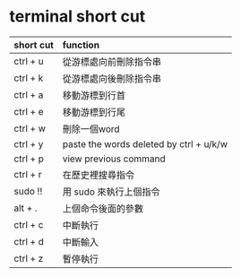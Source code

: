 # terminal short cut
short cut       | function
----------------|:--------
ctrl + u        | 從游標處向前刪除指令串
ctrl + k        | 從游標處向後刪除指令串
ctrl + a        | 移動游標到行首
ctrl + e        | 移動游標到行尾
ctrl + w        | 刪除一個word
ctrl + y        | paste the words deleted by ctrl + u/k/w
ctrl + p        | view previous command
ctrl + r        | 在歷史裡搜尋指令
sudo !!         | 用 sudo 來執行上個指令
alt + .         | 上個命令後面的參數
ctrl + c        | 中斷執行
ctrl + d        | 中斷輸入
ctrl + z        | 暫停執行
